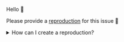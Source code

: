 Hello 👋

Please provide a [reproduction](https://nuxt.com/docs/community/reporting-bugs/#create-a-minimal-reproduction) for this issue 🙏 

<details>
<summary>How can I create a reproduction?</summary>

Please use one of the following links to reproduce your issue. 

👉 https://stackblitz.com/github/nuxt/starter/tree/v3-stackblitz
👉 https://codesandbox.io/s/github/nuxt/starter/v3-codesandbox

Please ensure that the reproduction is as **minimal** as possible. This will allow us to isolate the issue as best as possible.

- [The Importance of Reproductions](https://antfu.me/posts/why-reproductions-are-required)
- [How to Generate a Minimal, Complete, and Verifiable Example](https://stackoverflow.com/help/minimal-reproducible-example)

</details>

